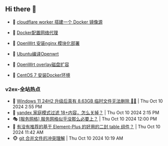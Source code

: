 ## Hi there 👋

<!--
**dkyg666/dkyg666** is a ✨ _special_ ✨ repository because its `README.md` (this file) appears on your GitHub profile.

Here are some ideas to get you started:

- 🔭 I’m currently working on ...
- 🌱 I’m currently learning ...
- 👯 I’m looking to collaborate on ...
- 🤔 I’m looking for help with ...
- 💬 Ask me about ...
- 📫 How to reach me: ...
- 😄 Pronouns: ...
- ⚡ Fun fact: ...
-->

<!-- BLOG-POST-LIST:START -->
- 🦩 [cloudflare worker 搭建一个 Docker 镜像源](http://blog.1996099.xyz/archives/cloudflare-worker-da-jian-yi-ge-docker-jing-xiang-zhan) 

- 🚦 [Docker配置网络代理](http://blog.1996099.xyz/archives/dockerpei-zhi-wang-luo-dai-li) 

- 🫶 [OpenWrt 安装nginx 模块化部署](http://blog.1996099.xyz/archives/openwrt-an-zhuang-nginx-mo-kuai-hua-bu-shu) 

- 🦄 [Ubuntu编译Openwrt](http://blog.1996099.xyz/archives/ubuntuzi-bian-yi-openwrt) 

- 🐻 [OpenWrt overlay磁盘扩容](http://blog.1996099.xyz/archives/openwrt-overlay) 

- 🤖 [CentOS 7 安装Docker环境](http://blog.1996099.xyz/archives/centos-docker) 
<!-- BLOG-POST-LIST:END -->

### v2ex-全站热点
<!-- v2ex:START -->
- 🥸 [Windows 11 24H2 升级后真有 8.63GB 临时文件无法删除 🤣🤣](https://www.v2ex.com/t/1079047#reply5) | Thu Oct 10 2024 2:55 PM
- 🤗 [yandex 家庭模式过滤 18+内容，怎么关掉？](https://www.v2ex.com/t/1079037#reply0) | Thu Oct 10 2024 2:15 PM
- 🎭 [[服务网格] 服务网格似乎没那么必要上？](https://www.v2ex.com/t/1079010#reply12) | Thu Oct 10 2024 12:00 PM
- 🥷 [有没有推荐的基于 Element-Plus 的好用的二封 table 组件？](https://www.v2ex.com/t/1079005#reply3) | Thu Oct 10 2024 11:42 AM
- 🐵 [git 合并文件的冲突理解](https://www.v2ex.com/t/1078988#reply4) | Thu Oct 10 2024 10:19 AM<!-- v2ex:END -->

